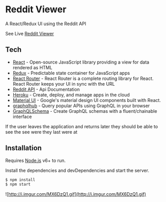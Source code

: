 # Reddit Viewer

A React/Redux UI using the Reddit API

See Live [Reddit Viewer](https://slider-puzzle.herokuapp.com/)

## Tech

* [React](https://facebook.github.io/react/docs/getting-started.html) - Open-source JavaScript library providing a view for data rendered as HTML
* [Redux](https://github.com/reactjs/redux) - Predictable state container for JavaScript apps
* [React Router](https://github.com/ReactTraining/react-router/tree/master/docs) - React Router is a complete routing library for React. React Router keeps your UI in sync with the URL
* [Reddit API](https://www.reddit.com/dev/api/) - Api Documentation
* [Heroku](https://devcenter.heroku.com/categories/reference) - Create, deploy, and manage apps in the cloud
* [Material UI](http://www.material-ui.com/) - Google's material design UI components built with React.
* [graphqlhub](https://www.graphqlhub.com/) - Query popular APIs using GraphQL in your browser
* [GraphQLSchema](https://www.npmjs.com/package/graphql-schema) - Create GraphQL schemas with a fluent/chainable interface

If the user leaves the application and returns later they should be able to see the see were they last were at

## Installation

Requires [Node.js](https://nodejs.org/) v6+ to run.

Install the dependencies and devDependencies and start the server.

```sh
$ npm install
$ npm start
```

![http://i.imgur.com/MX6DzQ1.gif](http://i.imgur.com/MX6DzQ1.gif)
